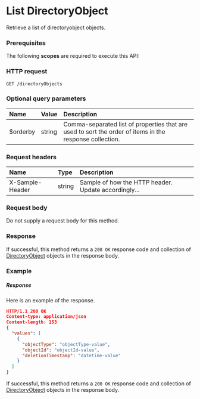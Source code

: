 # List DirectoryObject

Retrieve a list of directoryobject objects.
### Prerequisites
The following **scopes** are required to execute this API: 
### HTTP request
<!-- { "blockType": "ignored" } -->
```http
GET /directoryObjects
```
### Optional query parameters
|Name|Value|Description|
|:---------------|:--------|:-------|
|$orderby|string|Comma-separated list of properties that are used to sort the order of items in the response collection.|

### Request headers
| Name       | Type | Description|
|:-----------|:------|:----------|
| X-Sample-Header  | string  | Sample of how the HTTP header. Update accordingly...|

### Request body
Do not supply a request body for this method.
### Response
If successful, this method returns a `200 OK` response code and collection of [DirectoryObject](../resources/directoryobject.md) objects in the response body.
### Example
##### Response
Here is an example of the response.
<!-- {
  "blockType": "response",
  "truncated": false,
  "@odata.type": "directoryobjects"
} -->
```json
HTTP/1.1 200 OK
Content-type: application/json
Content-length: 153
{
  "values": [
    {
      "objectType": "objectType-value",
      "objectId": "objectId-value",
      "deletionTimestamp": "datetime-value"
    }
  ]
}
```
If successful, this method returns a `200 OK` response code and collection of [DirectoryObject](../resources/directoryobject.md) objects in the response body.

<!-- uuid: 593337a5-bfc7-473e-9b3c-5f8c622be886
2015-10-16 09:34:44 UTC -->
<!-- {
  "type": "#page.annotation",
  "description": "List DirectoryObject",
  "keywords": "",
  "section": "documentation",
  "tocPath": ""
}-->